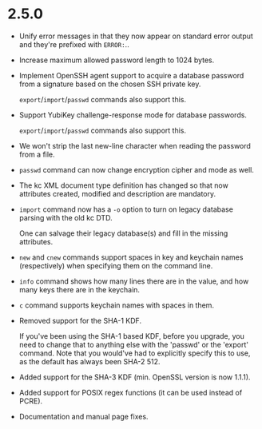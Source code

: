 # 2.5.0
* Unify error messages in that they now appear on standard error output and they're prefixed with `ERROR:`..
* Increase maximum allowed password length to 1024 bytes.
* Implement OpenSSH agent support to acquire a database password from a signature based on the chosen SSH private key.

  `export`/`import`/`passwd` commands also support this.
* Support YubiKey challenge-response mode for database passwords.

  `export`/`import`/`passwd` commands also support this.  
* We won't strip the last new-line character when reading the password from a file.
* `passwd` command can now change encryption cipher and mode as well.
* The kc XML document type definition has changed so that now attributes created, modified and description are mandatory.
* `import` command now has a `-o` option to turn on legacy database parsing with the old kc DTD.

  One can salvage their legacy database(s) and fill in the missing attributes.
* `new` and `cnew` commands support spaces in key and keychain names (respectively) when specifying them on the command line.
* `info` command shows how many lines there are in the value, and how many keys there are in the keychain.
* `c` command supports keychain names with spaces in them.
* Removed support for the SHA-1 KDF.

  If you've been using the SHA-1 based KDF, before you upgrade, you need to change that to anything else with the 'passwd' or the 'export' command. Note that you would've had to explicitly specify this to use, as the default has always been SHA-2 512.
* Added support for the SHA-3 KDF (min. OpenSSL version is now 1.1.1).
* Added support for POSIX regex functions (it can be used instead of PCRE).
* Documentation and manual page fixes.
